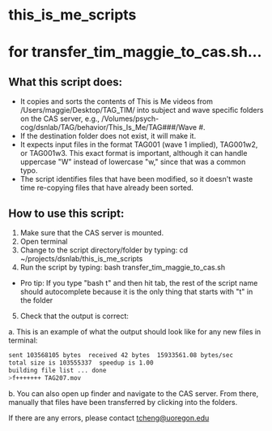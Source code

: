 # this_is_me_scripts

# for transfer_tim_maggie_to_cas.sh...

## What this script does:
* It copies and sorts the contents of This is Me videos from /Users/maggie/Desktop/TAG_TIM/ into subject and wave specific folders on the CAS server, e.g.,  /Volumes/psych-cog/dsnlab/TAG/behavior/This_Is_Me/TAG###/Wave #. 
* If the destination folder does not exist, it will make it.
* It expects input files in the format TAG001 (wave 1 implied), TAG001w2, or TAG001w3. This exact format is important, although it can handle uppercase "W" instead of lowercase "w," since that was a common typo. 
* The script identifies files that have been modified, so it doesn't waste time re-copying files that have already been sorted.

## How to use this script: 
1. Make sure that the CAS server is mounted. 
2. Open terminal
3. Change to the script directory/folder by typing: cd ~/projects/dsnlab/this_is_me_scripts 
4. Run the script by typing: bash transfer_tim_maggie_to_cas.sh 
* Pro tip: If you type "bash t" and then hit tab, the rest of the script name should autocomplete because it is the only thing that starts with "t" in the folder
5. Check that the output is correct:

a. This is an example of what the output should look like for any new files in terminal: 

```bash
sent 103568105 bytes  received 42 bytes  15933561.08 bytes/sec  
total size is 103555337  speedup is 1.00  
building file list ... done  
>f+++++++ TAG207.mov
```

b. You can also open up finder and navigate to the CAS server. From there, manually that files have been transferred by clicking into the folders. 

If there are any errors, please contact tcheng@uoregon.edu 
